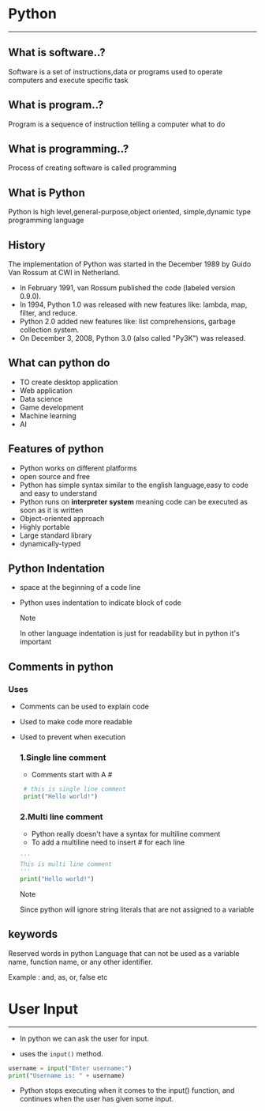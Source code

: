 # Python

---

## What is software..?
Software is a set of instructions,data or programs used to operate computers and execute specific task

## What is program..?
Program is a sequence of instruction telling a computer what to do

## What is programming..?
Process of creating software is called programming

## What is Python
Python is high level,general-purpose,object oriented, simple,dynamic type programming language

## History
The implementation of Python was started in the December 1989 by Guido Van Rossum at CWI in
Netherland.
* In February 1991, van Rossum published the code (labeled version 0.9.0).
* In 1994, Python 1.0 was released with new features like: lambda, map, filter, and reduce.
* Python 2.0 added new features like: list comprehensions, garbage collection system.
* On December 3, 2008, Python 3.0 (also called "Py3K") was released.

## What can python do
* TO create desktop application
* Web application
* Data science
* Game development
* Machine learning
* AI

## Features of python
* Python works on different platforms
* open source and free
* Python has simple syntax similar to the english language,easy to code and easy to understand
* Python runs on **interpreter system** meaning code can be executed as soon as it is written
* Object-oriented approach
* Highly portable
* Large standard library 
* dynamically-typed

## Python Indentation
* space at the beginning of a code line 
* Python uses indentation to indicate block of code

  >[!NOTE]
  >
  > In other language indentation is just for readability but in python it's important

## Comments in python
 
### Uses
* Comments can be used to explain code
* Used to make code more readable
* Used to prevent when execution

  ### 1.Single line comment
  * Comments start with A #
  ```python
   # this is single line comment
   print("Hello world!")
  ```
  ### 2.Multi line comment
  * Python really doesn't have a syntax for multiline comment
  * To add a multiline need to insert # for each line
  ```python
  '''
  This is multi line comment
  '''
  print("Hello world!")
  ```

  >[!NOTE]
  >
  > Since python will ignore string literals that are not assigned to a variable
## keywords
Reserved words in python Language that can not be used as a variable name, function name, or any other identifier.

Example : and, as, or, false etc


# User Input

---
* In python we can ask the user for input.

* uses the `input()` method.
```python
username = input("Enter username:")
print("Username is: " + username)
```
* Python stops executing when it comes to the input() function, and continues when the user has given some input.